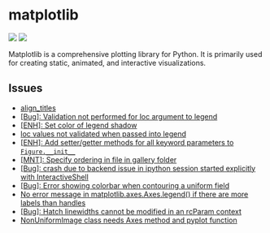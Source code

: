# matplotlib

[![](https://img.shields.io/badge/matplotlib-docs-green)](https://matplotlib.org/stable/)
[![](https://img.shields.io/badge/matplotlib-repo-blue)](https://github.com/matplotlib/matplotlib)

Matplotlib is a comprehensive plotting library for Python. It is primarily used for creating static, animated, and interactive visualizations.

## Issues

- [align_titles](https://github.com/matplotlib/matplotlib/issues/22376)
- [[Bug]: Validation not performed for loc argument to legend](<https://github.com/matplotlib/matplotlib/issues/24605>)
- [[ENH]: Set color of legend shadow](<https://github.com/matplotlib/matplotlib/issues/24663>)
- [loc values not validated when passed into legend](https://github.com/matplotlib/matplotlib/issues/24605)
- [[ENH]: Add setter/getter methods for all keyword parameters to `Figure.__init__`](<https://github.com/matplotlib/matplotlib/issues/24617>)
- [[MNT]: Specify ordering in file in gallery folder](<https://github.com/matplotlib/matplotlib/issues/25032>)
- [[Bug]: crash due to backend issue in ipython session started explicitly with InteractiveShell](<https://github.com/matplotlib/matplotlib/issues/23770>)
- [[Bug]: Error showing colorbar when contouring a uniform field](<https://github.com/matplotlib/matplotlib/issues/23817>)
- [No error message in matplotlib.axes.Axes.legend() if there are more labels than handles](https://github.com/matplotlib/matplotlib/issues/24050)
- [[Bug]: Hatch linewidths cannot be modified in an rcParam context](<https://github.com/matplotlib/matplotlib/issues/21108>)
- [NonUniformImage class needs Axes method and pyplot function](https://github.com/matplotlib/matplotlib/issues/7763)
